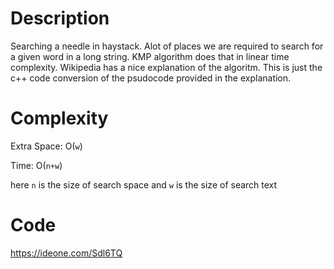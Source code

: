 # Description
Searching a needle in haystack. Alot of places we are required to search for a given word in a long string. KMP algorithm does that in linear time complexity.
Wikipedia has a nice explanation of the algoritm. This is just the c++ code conversion of the psudocode provided in the explanation.

# Complexity
Extra Space: O(`w`)

Time: O(`n+w`)

here `n` is the size of search space and `w` is the size of search text

# Code
https://ideone.com/Sdl6TQ
